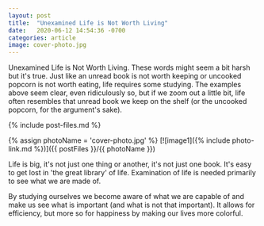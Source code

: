 ```yaml
---
layout: post
title:  "Unexamined Life is Not Worth Living"
date:   2020-06-12 14:54:36 -0700
categories: article
image: cover-photo.jpg
---
```


Unexamined Life is Not Worth Living. These words might seem a bit harsh but it's true. Just like an unread book is not worth keeping or uncooked popcorn is not worth eating, life requires some studying. The examples above seem clear, even ridiculously so, but if we zoom out a little bit, life often resembles that unread book we keep on the shelf (or the uncooked popcorn, for the argument's sake).

{% include post-files.md %}

{% assign photoName = 'cover-photo.jpg' %}
[![image1]({% include photo-link.md %})]({{ postFiles }}/{{ photoName }})

Life is big, it's not just one thing or another, it's not just one book. It's easy to get lost in 'the great library' of life. Examination of life is needed primarily to see what we are made of.

By studying ourselves we become aware of what we are capable of and make us see what is important (and what is not that important). It allows for efficiency, but more so for happiness by making our lives more colorful.



<span class="likebtn-wrapper" data-theme="heartcross" data-ef_voting="push" data-identifier="{{ page.title | slugify }}" data-dislike_enabled="false"></span>
